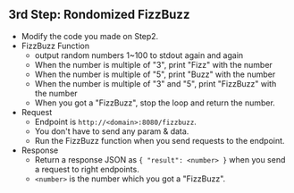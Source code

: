 ## 3rd Step: Rondomized FizzBuzz
- Modify the code you made on Step2.
- FizzBuzz Function
  - output random numbers 1~100 to stdout again and again
  - When the number is multiple of "3", print "Fizz" with the number
  - When the number is multiple of "5", print "Buzz" with the number
  - When the number is multiple of "3" and "5", print "FizzBuzz" with the number
  - When you got a "FizzBuzz", stop the loop and return the number.
- Request
  - Endpoint is `http://<domain>:8080/fizzbuzz`.
  - You don't have to send any param & data.
  - Run the FizzBuzz function when you send requests to the endpoint.
- Response
  - Return a response JSON as `{ "result": <number> }` when you send a request to right endpoints.
  - `<number>` is the number which you got a "FizzBuzz".
